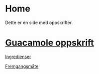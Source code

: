 # Home

Dette er en side med oppskrifter.

# [Guacamole oppskrift](https://nilsoslo.github.io/guacamole_oppskrift/)

[Ingredienser](https://github.com/nilsoslo/guacamole_oppskrift/blob/master/ingredienser.md)

[Fremgangsmåte](https://github.com/nilsoslo/guacamole_oppskrift/blob/master/fremgangsmate.md)
